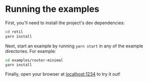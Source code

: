 # Running the examples

First, you'll need to install the project's dev dependencies:

```bash
cd retil
yarn install
```

Next, start an example by running `yarn start` in any of the example directories. For example:

```bash
cd examples/router-minimal
yarn install
```

Finally, open your browser at [localhost:1234](http:/localhost:1234) to try it out!